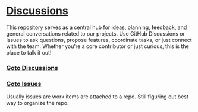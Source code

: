 # [Discussions](https://github.com/orgs/PromoteToKing/discussions)
This repository serves as a central hub for ideas, planning, feedback, and general conversations related to our projects. Use GitHub Discussions or Issues to ask questions, propose features, coordinate tasks, or just connect with the team.  Whether you're a core contributor or just curious, this is the place to talk it out!
### [Goto Discussions](https://github.com/orgs/PromoteToKing/discussions)
### [Goto Issues](https://github.com/PromoteToKing/Discussions/issues) 
Usually issues are work items are attached to a repo. Still figuring out best way to organize the repo.

